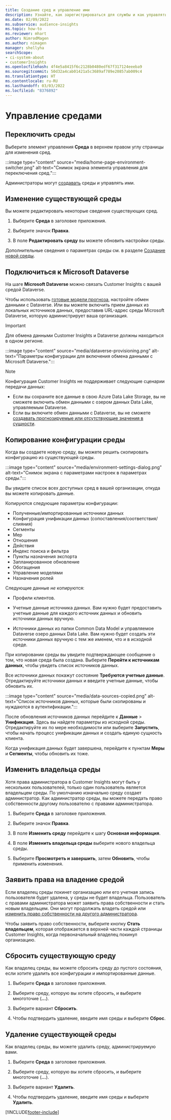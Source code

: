 ```yaml
---
title: Создание сред и управление ими
description: Узнайте, как зарегистрироваться для службы и как управлять средами.
ms.date: 02/09/2022
ms.subservice: audience-insights
ms.topic: how-to
ms.reviewer: mhart
author: NimrodMagen
ms.author: nimagen
manager: shellyha
searchScope:
- ci-system-about
- customerInsights
ms.openlocfilehash: 4f4e5a8415f6c2128b0480edf67f317124eeeba9
ms.sourcegitcommit: 50d32a4cab01421a5c3689af789e20857ab009c4
ms.translationtype: HT
ms.contentlocale: ru-RU
ms.lasthandoff: 03/03/2022
ms.locfileid: "8376892"
---
```

# <a name="manage-environments"></a>Управление средами

## <a name="switch-environments"></a>Переключить среды

Выберите элемент управления **Среда** в верхнем правом углу страницы для изменения сред.

:::image type="content" source="media/home-page-environment-switcher.png" alt-text="Снимок экрана элемента управления для переключения сред.":::

Администраторы могут [создавать](create-environment.md) среды и управлять ими.

## <a name="edit-an-existing-environment"></a>Изменение существующей среды

Вы можете редактировать некоторые сведения существующих сред.

1.  Выберите **Среда** в заголовке приложения.

2.  Выберите значок **Правка**.

3. В поле **Редактировать среду** вы можете обновить настройки среды.

Дополнительные сведения о параметрах среды см. в разделе [Создание новой среды](create-environment.md).

## <a name="connect-to-microsoft-dataverse"></a>Подключиться к Microsoft Dataverse
   
На шаге **Microsoft Dataverse** можно связать Customer Insights с вашей средой Dataverse.

Чтобы использовать [готовые модели прогноза](predictions-overview.md#out-of-box-models), настройте обмен данными с Dataverse. Или вы можете включить прием данных из локальных источников данных, предоставив URL-адрес среды Microsoft Dataverse, которую администрирует ваша организация.

> [!IMPORTANT]
> Для обмена данными Customer Insights и Dataverse должны находиться в одном регионе.

:::image type="content" source="media/dataverse-provisioning.png" alt-text="Параметры конфигурации для включения обмена данными с Microsoft Dataverse.":::

> [!NOTE]
> Конфигурация Customer Insights не поддерживает следующие сценарии передачи данных:
> - Если вы сохраните все данные в свою Azure Data Lake Storage, вы не сможете включить обмен данными с озером данных Data Lake, управляемым Dataverse.
> - Если вы включите обмен данными с Dataverse, вы не сможете [создавать прогнозируемые или отсутствующие значения в сущности](predictions.md).

## <a name="copy-the-environment-configuration"></a>Копирование конфигурации среды

Когда вы создаете новую среду, вы можете решить скопировать конфигурацию из существующей среды. 

:::image type="content" source="media/environment-settings-dialog.png" alt-text="Снимок экрана с параметрами настроек в параметрах среды.":::

Вы увидите список всех доступных сред в вашей организации, откуда вы можете копировать данные.

Копируются следующие параметры конфигурации:

- Полученные/импортированные источники данных
- Конфигурация унификации данных (сопоставления/соответствия/слияния)
- Сегменты
- Мер
- Отношения
- Действия
- Индекс поиска и фильтра
- Пункты назначения экспорта
- Запланированное обновление
- Обогащения
- Управление моделями
- Назначения ролей

Следующие данные *не* копируются:

- Профили клиентов.
- Учетные данные источника данных. Вам нужно будет предоставить учетные данные для каждого источник данных и обновить источники данных вручную.

- Источники данных из папки Common Data Model и управляемое Dataverse озеро данных Data Lake. Вам нужно будет создать эти источники данных вручную с тем же именем, что и в исходной среде.

При копировании среды вы увидите подтверждающее сообщение о том, что новая среда была создана. Выберите **Перейти к источникам данных**, чтобы увидеть список источников данных.

Все источники данных покажут состояние **Требуются учетные данные**. Отредактируйте источники данных и введите учетные данные, чтобы обновить их.

:::image type="content" source="media/data-sources-copied.png" alt-text="Список источников данных, которые были скопированы и нуждаются в аутентификации.":::

После обновления источников данных перейдите к **Данные** > **Унификация**. Здесь вы найдете параметры из исходной среды. Отредактируйте их по мере необходимости или выберите **Запустить**, чтобы начать процесс унификации данных и создать единую сущность клиента.

Когда унификация данных будет завершена, перейдите к пунктам **Меры** и **Сегменты**, чтобы обновить их тоже.

## <a name="change-the-owner-of-an-environment"></a>Изменить владельца среды

Хотя права администратора в Customer Insights могут быть у нескольких пользователей, только один пользователь является владельцем среды. По умолчанию изначально среду создает администратор. Как администратор среды, вы можете передать право собственности другому пользователю с правами администратора.

1. Выберите **Среда** в заголовке приложения.

1. Выберите значок **Правка**.

1. В поле **Изменить среду** перейдите к шагу **Основная информация**.

1. В поле **Изменить владельца среды** выберите нового владельца среды.  

1. Выберите **Просмотреть и завершить**, затем **Обновить**, чтобы применить изменения. 

## <a name="claim-ownership-of-an-environment"></a>Заявить права на владение средой

Если владелец среды покинет организацию или его учетная запись пользователя будет удалена, у среды не будет владельца. Пользователь с правами администратора может заявить права собственности и стать новым владельцем. Они могут продолжать владеть средой или [изменить право собственности на другого администратора](#change-the-owner-of-an-environment). 

Чтобы заявить право собственности, выберите кнопку **Стать владельцем**, которая отображается в верхней части каждой страницы Customer Insights, когда первоначальный владелец покинул организацию.

## <a name="reset-an-existing-environment"></a>Сбросить существующую среду

Как владелец среды, вы можете сбросить среду до пустого состояния, если хотите удалить все конфигурации и импортированные данные.

1.  Выберите **Среда** в заголовке приложения. 

2.  Выберите среду, которую вы хотите сбросить, и выберите многоточие (**...**). 

3. Выберите вариант **Сбросить**. 

4.  Чтобы подтвердить удаление, введите имя среды и выберите **Сброс**.

## <a name="delete-an-existing-environment"></a>Удаление существующей среды

Как владелец среды, вы можете удалить среду, администрируемую вами.

1.  Выберите **Среда** в заголовке приложения.

2.  Выберите среду, которую вы хотите сбросить, и выберите многоточие (**...**). 

3. Выберите вариант **Удалить**. 

4.  Чтобы подтвердить удаление, введите имя среды и выберите **Удалить**.


[!INCLUDE[footer-include](../includes/footer-banner.md)]
